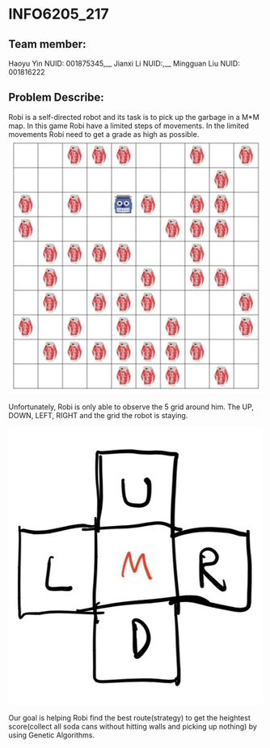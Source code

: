 # INFO6205_217

## Team member:
Haoyu Yin NUID: 001875345,__
Jianxi Li NUID:,__
Mingguan Liu NUID: 001816222

## Problem Describe:
Robi is a self-directed robot and its task is to pick up the garbage in a M*M map. In this game Robi have a limited steps of movements.  In the limited movements Robi need to get a grade as high as possible.
![image](https://github.com/mattliu777/INFO6205_217/blob/master/slides/map1.jpg)


Unfortunately, Robi is only able to observe the 5 grid around him. The UP, DOWN, LEFT, RIGHT and  the grid the robot is staying.

![image](https://github.com/mattliu777/INFO6205_217/blob/master/slides/move.jpg)

Our goal is helping Robi find the best route(strategy) to get the heightest score(collect all soda cans without hitting walls and picking up nothing) by using Genetic Algorithms. 
